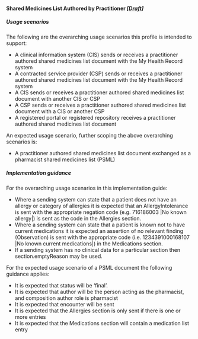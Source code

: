 #### Shared Medicines List Authored by Practitioner *[[Draft](http://hl7.org/fhir/stu3/valueset-publication-status.html)]*

##### Usage scenarios 

The following are the overarching usage scenarios this profile is intended to support:

* A clinical information system (CIS) sends or receives a practitioner authored shared medicines list document with the My Health Record system
* A contracted service provider (CSP) sends or receives a practitioner authored shared medicines list document with the My Health Record system
* A CIS sends or receives a practitioner authored shared medicines list document with another CIS or CSP
* A CSP sends or receives a practitioner authored shared medicines list document with a CIS or another CSP
* A registered portal or registered repository receives a practitioner authored shared medicines list document

An expected usage scenario, further scoping the above overarching scenarios is:
* A practitioner authored shared medicines list document exchanged as a pharmacist shared medicines list (PSML)

#####  Implementation guidance 

For the overarching usage scenarios in this implementation guide:

* Where a sending system can state that a patient does not have an allergy or category of allergies it is expected that an AllergyIntolerance is sent with the appropriate negation code (e.g. 716186003 \|No known allergy\|) is sent as the code in the Allergies section.
* Where a sending system can state that a patient is known not to have current medications it is expected an assertion of no relevant finding (Observation) is sent with the appropriate code (i.e. 1234391000168107 \|No known current medications\|) in the Medications section.
* If a sending system has no clinical data for a particular section then section.emptyReason may be used.

For the expected usage scenario of a PSML document the following guidance applies:

* It is expected that status will be ‘final’.
* It is expected that author will be the person acting as the pharmacist, and composition author role is pharmacist
* It is expected that encounter will be sent
* It is expected that the Allergies section is only sent if there is one or more entries
* It is expected that the Medications section will contain a medication list entry



 
  
   
